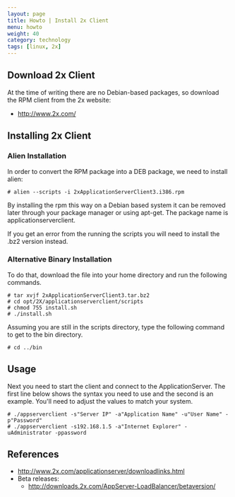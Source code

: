 ```yaml
---
layout: page
title: Howto | Install 2x Client
menu: howto
weight: 40
category: technology
tags: [linux, 2x]
---
```


## Download 2x Client

At the time of writing there are no Debian-based packages, so download the RPM client from the 2x website:

   * http://www.2x.com/

## Installing 2x Client

### Alien Installation

In order to convert the RPM package into a DEB package, we need to install alien:

    # alien --scripts -i 2xApplicationServerClient3.i386.rpm

By installing the rpm this way on a Debian based system it can be removed later through your package manager or using apt-get. The package name is applicationserverclient.

If you get an error from the running the scripts you will need to install the .bz2 version instead.

### Alternative Binary Installation

To do that, download the file into your home directory and run the following commands.

    # tar xvjf 2xApplicationServerClient3.tar.bz2
    # cd opt/2X/applicationserverclient/scripts
    # chmod 755 install.sh
    # ./install.sh

Assuming you are still in the scripts directory, type the following command to get to the bin directory.

    # cd ../bin

## Usage

Next you need to start the client and connect to the ApplicationServer. The first line below shows the syntax you need to use and the second is an example. You'll need to adjust the values to match your system.

    # ./appserverclient -s"Server IP" -a"Application Name" -u"User Name" -p"Password"
    # ./appserverclient -s192.168.1.5 -a"Internet Explorer" -uAdministrator -ppassword

## References

   * http://www.2x.com/applicationserver/downloadlinks.html
   * Beta releases:
      * http://downloads.2x.com/AppServer-LoadBalancer/betaversion/
